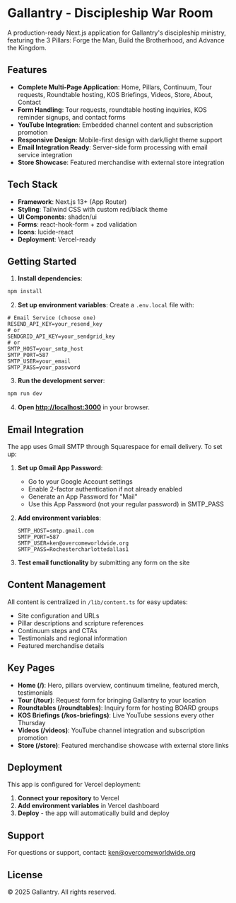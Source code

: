 # Gallantry - Discipleship War Room

A production-ready Next.js application for Gallantry's discipleship ministry, featuring the 3 Pillars: Forge the Man, Build the Brotherhood, and Advance the Kingdom.

## Features

- **Complete Multi-Page Application**: Home, Pillars, Continuum, Tour requests, Roundtable hosting, KOS Briefings, Videos, Store, About, Contact
- **Form Handling**: Tour requests, roundtable hosting inquiries, KOS reminder signups, and contact forms
- **YouTube Integration**: Embedded channel content and subscription promotion
- **Responsive Design**: Mobile-first design with dark/light theme support
- **Email Integration Ready**: Server-side form processing with email service integration
- **Store Showcase**: Featured merchandise with external store integration

## Tech Stack

- **Framework**: Next.js 13+ (App Router)
- **Styling**: Tailwind CSS with custom red/black theme
- **UI Components**: shadcn/ui
- **Forms**: react-hook-form + zod validation
- **Icons**: lucide-react
- **Deployment**: Vercel-ready

## Getting Started

1. **Install dependencies**:
```bash
npm install
```

2. **Set up environment variables**:
Create a `.env.local` file with:
```env
# Email Service (choose one)
RESEND_API_KEY=your_resend_key
# or
SENDGRID_API_KEY=your_sendgrid_key
# or
SMTP_HOST=your_smtp_host
SMTP_PORT=587
SMTP_USER=your_email
SMTP_PASS=your_password
```

3. **Run the development server**:
```bash
npm run dev
```

4. **Open [http://localhost:3000](http://localhost:3000)** in your browser.

## Email Integration

The app uses Gmail SMTP through Squarespace for email delivery. To set up:

1. **Set up Gmail App Password**:
   - Go to your Google Account settings
   - Enable 2-factor authentication if not already enabled
   - Generate an App Password for "Mail"
   - Use this App Password (not your regular password) in SMTP_PASS

2. **Add environment variables**:
   ```env
   SMTP_HOST=smtp.gmail.com
   SMTP_PORT=587
   SMTP_USER=ken@overcomeworldwide.org
   SMTP_PASS=Rochestercharlottedallas1
   ```

3. **Test email functionality** by submitting any form on the site

## Content Management

All content is centralized in `/lib/content.ts` for easy updates:
- Site configuration and URLs
- Pillar descriptions and scripture references
- Continuum steps and CTAs
- Testimonials and regional information
- Featured merchandise details

## Key Pages

- **Home (/)**: Hero, pillars overview, continuum timeline, featured merch, testimonials
- **Tour (/tour)**: Request form for bringing Gallantry to your location
- **Roundtables (/roundtables)**: Inquiry form for hosting BOARD groups
- **KOS Briefings (/kos-briefings)**: Live YouTube sessions every other Thursday
- **Videos (/videos)**: YouTube channel integration and subscription promotion
- **Store (/store)**: Featured merchandise showcase with external store links

## Deployment

This app is configured for Vercel deployment:

1. **Connect your repository** to Vercel
2. **Add environment variables** in Vercel dashboard
3. **Deploy** - the app will automatically build and deploy

## Support

For questions or support, contact: ken@overcomeworldwide.org

## License

© 2025 Gallantry. All rights reserved.
